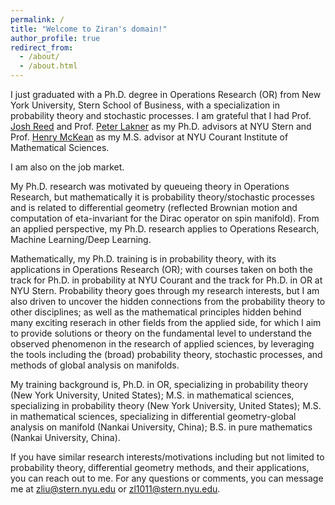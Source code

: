 ```yaml
---
permalink: /
title: "Welcome to Ziran's domain!"
author_profile: true
redirect_from: 
  - /about/
  - /about.html
---
```


I just graduated with a Ph.D. degree in Operations Research (OR) from New York University, Stern School of Business, with a specialization in probability theory and stochastic processes. I am grateful that I had Prof. [Josh Reed](https://pages.stern.nyu.edu/~jreed/) and Prof. [Peter Lakner](https://pages.stern.nyu.edu/~plakner/) as my Ph.D. advisors at NYU Stern and Prof. [Henry McKean](https://en.wikipedia.org/wiki/Henry_McKean) as my M.S. advisor at NYU Courant Institute of Mathematical  Sciences.

I am also on the job market. 

My Ph.D. research was motivated by queueing theory in Operations Research, but mathematically it is probability theory/stochastic processes and is related to differential geometry (reflected Brownian motion and computation of eta-invariant for the Dirac operator on spin manifold). From an applied perspective, my Ph.D. research applies to Operations Research, Machine Learning/Deep Learning. 

Mathematically, my Ph.D. training is in probability theory, with its applications in Operations Research (OR); with courses taken on both the track for Ph.D. in probability at NYU Courant and the track for Ph.D. in OR at NYU Stern. Probability theory goes through my research interests, but I am also driven to uncover the hidden connections from the probability theory to other disciplines; as well as the mathematical principles hidden behind many exciting reserach in other fields from the applied side, for which I aim to provide solutions or theory on the fundamental level to understand the observed phenomenon in the research of applied sciences, by leveraging the tools including the (broad) probability theory, stochastic processes, and methods of global analysis on manifolds.

My training background is, Ph.D. in OR, specializing in probability theory (New York University, United States); M.S. in mathematical sciences, specializing in probability theory (New York University, United States); M.S. in mathematical sciences, specializing in differential geometry-global analysis on manifold (Nankai University, China); B.S. in pure mathematics (Nankai University, China).

If you have similar research interests/motivations including but not limited to probability theory, differential geometry methods, and their applications, you can reach out to me. For any questions or comments, you can message me at [zliu@stern.nyu.edu](zliu@stern.nyu.edu) or [zl1011@stern.nyu.edu](zl1011@stern.nyu.edu). 
